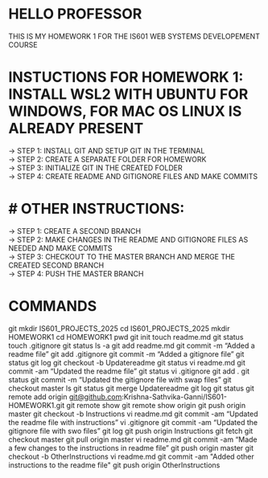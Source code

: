 # HELLO PROFESSOR
THIS IS MY HOMEWORK 1 FOR THE IS601 WEB SYSTEMS DEVELOPEMENT COURSE

# INSTUCTIONS FOR HOMEWORK 1: INSTALL WSL2 WITH UBUNTU FOR WINDOWS, FOR MAC OS LINUX IS ALREADY PRESENT
-> STEP 1: INSTALL GIT AND SETUP GIT IN THE TERMINAL <br/>
-> STEP 2: CREATE A SEPARATE FOLDER FOR HOMEWORK <br/>
-> STEP 3: INITIALIZE GIT IN THE CREATED FOLDER<br/>
-> STEP 4: CREATE README AND GITIGNORE FILES AND MAKE COMMITS <br/>


# # OTHER INSTRUCTIONS:
-> STEP 1: CREATE A SECOND BRANCH <br/>
-> STEP 2: MAKE CHANGES IN THE README AND GITIGNORE FILES AS NEEDED AND MAKE COMMITS <br/>
-> STEP 3: CHECKOUT TO THE MASTER BRANCH AND MERGE THE CREATED SECOND BRANCH <br/>
-> STEP 4: PUSH THE MASTER BRANCH

# COMMANDS

git
mkdir IS601_PROJECTS_2025
cd IS601_PROJECTS_2025
mkdir HOMEWORK1
cd HOMEWORK1
pwd
git init
touch readme.md
git status
touch .gitignore
git status
ls -a
git add readme.md
git commit -m “Added a readme file”
git add .gitignore
git commit -m “Added a gitignore file”
git status
git log
git checkout -b Updatereadme
git status
vi readme.md
git commit -am “Updated the readme file”
git status
vi .gitignore
git add .
git status
git commit -m “Updated the gitignore file with swap files”
git checkout master
ls
git status
git merge Updatereadme
git log
git status
git remote add origin git@github.com:Krishna-Sathvika-Ganni/IS601-HOMEWORK1.git
git remote show
git remote show origin
git push origin master
git checkout -b Instructions
vi readme.md
git commit -am “Updated the readme file with instructions”
vi .gitignore
git commit -am “Updated the gitignore file with swo files”
git log
git push origin Instructions
git fetch
git checkout master
git pull origin master
vi readme.md
git commit -am “Made a few changes to the instructions in readme file”
git push origin master
git checkout -b OtherInstructions
vi readme.md
git commit -am "Added other instructions to the readme file"
git push origin OtherInstructions






